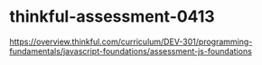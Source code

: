 # thinkful-assessment-0413
https://overview.thinkful.com/curriculum/DEV-301/programming-fundamentals/javascript-foundations/assessment-js-foundations
